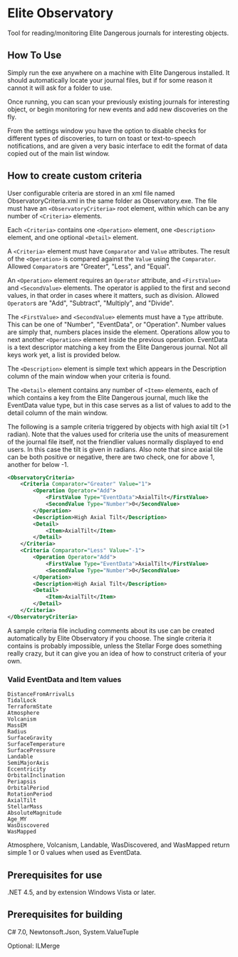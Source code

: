 # Elite Observatory
Tool for reading/monitoring Elite Dangerous journals for interesting objects.

## How To Use
Simply run the exe anywhere on a machine with Elite Dangerous installed. It should automatically locate your journal files, but if for some reason it cannot it will ask for a folder to use.

Once running, you can scan your previously existing journals for interesting object, or begin monitoring for new events and add new discoveries on the fly.

From the settings window you have the option to disable checks for different types of discoveries, to turn on toast or text-to-speech notifications, and are given a very basic interface to edit the format of data copied out of the main list window.

## How to create custom criteria
User configurable criteria are stored in an xml file named ObservatoryCriteria.xml in the same folder as Observatory.exe. The file must have an `<ObservatoryCriteria>` root element, within which can be any number of `<Criteria>` elements.

Each `<Criteria>` contains one `<Operation>` element, one `<Description>` element, and one optional `<Detail>` element.

A `<Criteria>` element must have `Comparator` and `Value` attributes. The result of the `<Operation>` is compared against the `Value` using the `Comparator`.  Allowed `Comparator`s are "Greater", "Less", and "Equal".

An `<Operation>` element requires an `Operator` attribute, and `<FirstValue>` and `<SecondValue>` elements. The operator is applied to the first and second values, in that order in cases where it matters, such as division. Allowed `Operator`s are "Add", "Subtract", "Multiply", and "Divide".

The `<FirstValue>` and `<SecondValue>` elements must have a `Type` attribute. This can be one of "Number", "EventData", or "Operation". Number values are simply that, numbers places inside the element. Operations allow you to next another `<Operation>` element inside the previous operation. EventData is a text descriptor matching a key from the Elite Dangerous journal. Not all keys work yet, a list is provided below.

The `<Description>` element is simple text which appears in the Description column of the main window when your criteria is found.

The `<Detail>` element contains any number of `<Item>` elements, each of which contains a key from the Elite Dangerous journal, much like the EventData value type, but in this case serves as a list of values to add to the detail column of the main window.

The following is a sample criteria triggered by objects with high axial tilt (>1 radian). Note that the values used for criteria use the units of measurement of the journal file itself, not the friendlier values normally displayed to end users. In this case the tilt is given in radians. Also note that since axial tile can be both positive or negative, there are two check, one for above 1, another for below -1.

```xml
<ObservatoryCriteria>
	<Criteria Comparator="Greater" Value="1">
		<Operation Operator="Add">
			<FirstValue Type="EventData">AxialTilt</FirstValue>
			<SecondValue Type="Number">0</SecondValue>
		</Operation>
		<Description>High Axial Tilt</Description>
		<Detail>
			<Item>AxialTilt</Item>
		</Detail>
	</Criteria>
	<Criteria Comparator="Less" Value="-1">
		<Operation Operator="Add">
			<FirstValue Type="EventData">AxialTilt</FirstValue>
			<SecondValue Type="Number">0</SecondValue>
		</Operation>
		<Description>High Axial Tilt</Description>
		<Detail>
			<Item>AxialTilt</Item>
		</Detail>
	</Criteria>
</ObservatoryCriteria>
```

A sample criteria file including comments about its use can be created automatically by Elite Observatory if you choose. The single criteria it contains is probably impossible, unless the Stellar Forge does something really crazy, but it can give you an idea of how to construct criteria of your own.

### Valid EventData and Item values
```
DistanceFromArrivalLs
TidalLock
TerraformState
Atmosphere
Volcanism
MassEM
Radius
SurfaceGravity
SurfaceTemperature
SurfacePressure
Landable
SemiMajorAxis
Eccentricity
OrbitalInclination
Periapsis
OrbitalPeriod
RotationPeriod
AxialTilt
StellarMass
AbsoluteMagnitude
Age_MY
WasDiscovered
WasMapped
```

Atmosphere, Volcanism, Landable, WasDiscovered, and WasMapped return simple 1 or 0 values when used as EventData.

## Prerequisites for use
.NET 4.5, and by extension Windows Vista or later.

## Prerequisites for building
C# 7.0, Newtonsoft.Json, System.ValueTuple

Optional: ILMerge
